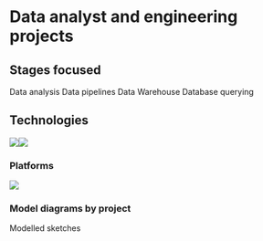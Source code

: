 # <h1> Data analyst and engineering projects </h1>

## Stages focused

<p>
Data analysis
Data pipelines
Data Warehouse
Database querying
</p>

## Technologies

<div style="display:flex; margin: auto;">
<img src="https://img.shields.io/badge/dynamic/json?logo=sql&label=sql&labelColor=orange"/>
<img src="https://img.shields.io/badge/dynamic/json?logo=python&labelColor=green"/>
<img src=>
</div>

### Platforms

<div style="display:flex; margin: auto;">
  <img src="https://img.shields.io/badge/Kaggle-20BEFF?style=for-the-badge&logo=Kaggle&logoColor=white">
</div>

### Model diagrams by project

<p>
Modelled sketches
</p>
